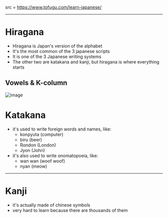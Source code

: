 src = https://www.tofugu.com/learn-japanese/

---

# Hiragana

- Hiragana is Japan's version of the alphabet
- It's the most common of the 3 japanese scripts 
- It is one of the 3 Japanese writing systems 
- The other two are katakana and kanji, but hiragana is where everything starts

## Vowels & K-column

![image](https://github.com/user-attachments/assets/c42f19b9-bb7b-4cd1-9e38-c23f8c559bd7)

# Katakana

- it's used to write foreign words and names, like:
  - konpyuta (computer)
  - biru (beer)
  - Rondon (London)
  - Jyon (John)
- it's also used to write onomatopoeia, like:
  - wan wan (woof woof)
  - nyan (meow)

---

# Kanji

- it's actually made of chinese symbols
- very hard to learn because there are thousands of them
